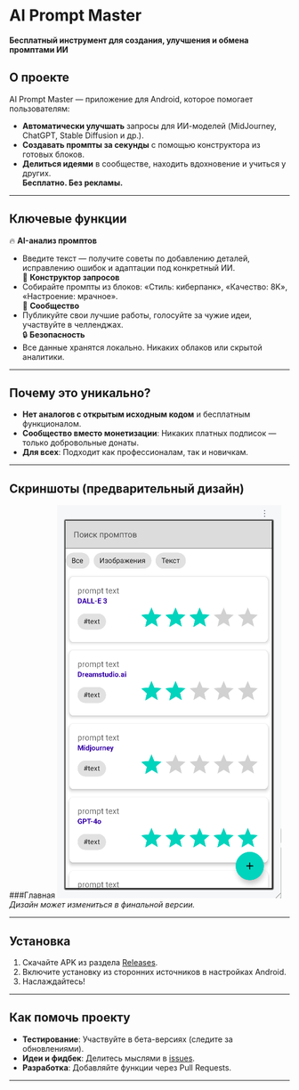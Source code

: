 # AI Prompt Master  
**Бесплатный инструмент для создания, улучшения и обмена промптами ИИ**  

## О проекте  
AI Prompt Master — приложение для Android, которое помогает пользователям:  
- **Автоматически улучшать** запросы для ИИ-моделей (MidJourney, ChatGPT, Stable Diffusion и др.).  
- **Создавать промпты за секунды** с помощью конструктора из готовых блоков.  
- **Делиться идеями** в сообществе, находить вдохновение и учиться у других.  
**Бесплатно. Без рекламы.**  
---
## Ключевые функции  
🔥 **AI-анализ промптов**  
- Введите текст — получите советы по добавлению деталей, исправлению ошибок и адаптации под конкретный ИИ.  
🎨 **Конструктор запросов**  
- Собирайте промпты из блоков: «Стиль: киберпанк», «Качество: 8K», «Настроение: мрачное».  
👥 **Сообщество**  
- Публикуйте свои лучшие работы, голосуйте за чужие идеи, участвуйте в челленджах.  
🔒 **Безопасность**  
- Все данные хранятся локально. Никаких облаков или скрытой аналитики.  
---
## Почему это уникально?  
- **Нет аналогов с открытым исходным кодом** и бесплатным функционалом.  
- **Сообщество вместо монетизации**: Никаких платных подписок — только добровольные донаты.  
- **Для всех**: Подходит как профессионалам, так и новичкам.
---
## Скриншоты (предварительный дизайн)  
###Главная
![Главная](screenshots/home_screen.png)  
*Дизайн может измениться в финальной версии.*  

---

## Установка  
1. Скачайте APK из раздела [Releases](https://github.com/arnyigor/aipromptmaster/releases).  
2. Включите установку из сторонних источников в настройках Android.  
3. Наслаждайтесь!  
---
## Как помочь проекту  
- **Тестирование**: Участвуйте в бета-версиях (следите за обновлениями).  
- **Идеи и фидбек**: Делитесь мыслями в [issues](https://github.com/arnyigor/aipromptmaster/issues).  
- **Разработка**: Добавляйте функции через Pull Requests.  
---
